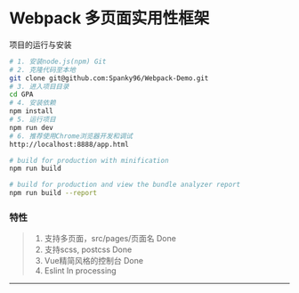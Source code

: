# Webpack 多页面实用性框架
项目的运行与安装
``` bash
# 1. 安装node.js(npm) Git
# 2. 克隆代码至本地
git clone git@github.com:Spanky96/Webpack-Demo.git
# 3. 进入项目目录
cd GPA
# 4. 安装依赖
npm install
# 5. 运行项目
npm run dev
# 6. 推荐使用Chrome浏览器开发和调试
http://localhost:8888/app.html

# build for production with minification
npm run build

# build for production and view the bundle analyzer report
npm run build --report

```

### 特性

> 1. 支持多页面，src/pages/页面名   Done
> 2. 支持scss, postcss            Done
> 3. Vue精简风格的控制台           Done
> 4. Eslint                      In processing
-----